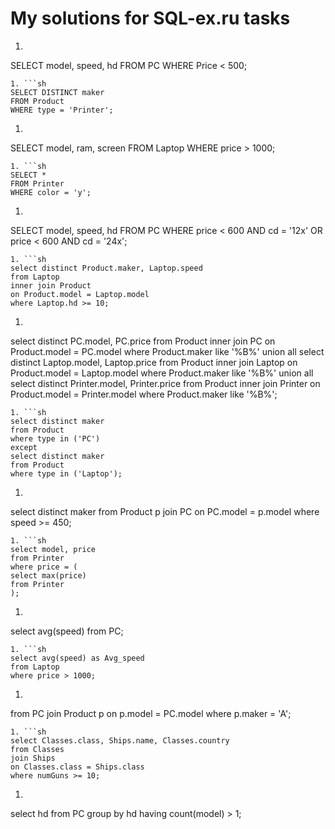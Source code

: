 # My solutions for SQL-ex.ru tasks
1. ```sh
SELECT model, speed, hd
FROM PC
WHERE Price < 500;
```
1. ```sh
SELECT DISTINCT maker
FROM Product
WHERE type = 'Printer';
```
1. ```sh
SELECT model, ram, screen
FROM Laptop
WHERE price > 1000;
```
1. ```sh
SELECT *
FROM Printer
WHERE color = 'y';
```
1. ```sh
SELECT model, speed, hd
FROM PC
WHERE price < 600 AND cd = '12x' OR price < 600 AND cd = '24x';
```
1. ```sh
select distinct Product.maker, Laptop.speed
from Laptop
inner join Product
on Product.model = Laptop.model
where Laptop.hd >= 10;
```
1. ```sh
select distinct PC.model, PC.price
from Product
inner join PC
on Product.model = PC.model
where Product.maker like '%B%'
union all
select distinct Laptop.model, Laptop.price
from Product
inner join Laptop
on Product.model = Laptop.model
where Product.maker like '%B%'
union all
select distinct Printer.model, Printer.price
from Product
inner join Printer
on Product.model = Printer.model
where Product.maker like '%B%';
```
1. ```sh
select distinct maker
from Product
where type in ('PC')
except
select distinct maker
from Product
where type in ('Laptop');
```
1. ```sh
select distinct maker
from Product p
join PC
on PC.model = p.model
where speed >= 450;
```
1. ```sh
select model, price
from Printer
where price = (
select max(price)
from Printer
);
```
1. ```sh
select avg(speed)
from PC;
```
1. ```sh
select avg(speed) as Avg_speed
from Laptop
where price > 1000;
```
1. ```shselect avg(PC.speed) as Avg_speed
from PC
join Product p
on p.model = PC.model
where p.maker = 'A';
```
1. ```sh
select Classes.class, Ships.name, Classes.country
from Classes
join Ships
on Classes.class = Ships.class
where numGuns >= 10;
```
1. ```sh
select hd
from PC
group by hd
having count(model) > 1;
```
